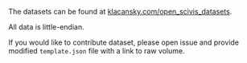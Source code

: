 The datasets can be found at [klacansky.com/open_scivis_datasets](https://klacansky.com/open_scivis_datasets).

All data is little-endian.

If you would like to contribute dataset, please open issue and provide modified `template.json` file with a link to raw volume.
